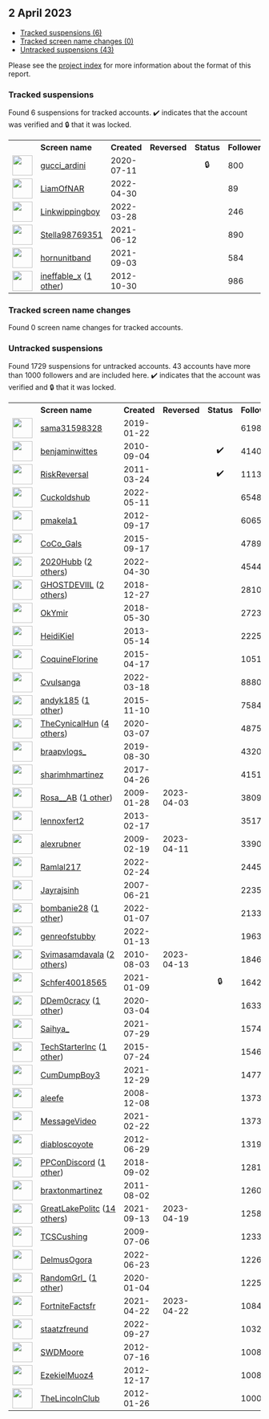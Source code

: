 ##  2 April 2023

* [Tracked suspensions (6)](#tracked-suspensions)
* [Tracked screen name changes (0)](#tracked-screen-name-changes)
* [Untracked suspensions (43)](#untracked-suspensions)

Please see the [project index](https://github.com/travisbrown/twitter-watch) for more information about the format of this report.

### Tracked suspensions

Found 6 suspensions for tracked accounts.
  ✔️ indicates that the account was verified and 🔒 that it was locked.

<table>
    <tr>
        <th></th>
        <th align="left">Screen name</th>
        <th align="left">Created</th>
        <th align="left">Reversed</th>
        <th align="left">Status</th>
        <th align="left">Followers</th>
        <th align="left">Ranking</th></tr>
    </tr>
        <tr>
            <td><a href="https://twitter.com/intent/user?user_id=1281969420231999491">
                <img src="https://pbs.twimg.com/profile_images/1281970070474891264/7koFEXpl_normal.jpg" width="40px" height="40px" align="center"/></a>
            </td>
            <td>
                <a href="https://twitter.com/gucci_ardini">gucci_ardini</a></td>
            <td>2020-07-11</td>
            <td></td>
            <td align="center">🔒</td>
            <td>800</td>
            <td>2368</td>
        </tr>
        <tr>
            <td><a href="https://twitter.com/intent/user?user_id=1520370498479161344">
                <img src="https://pbs.twimg.com/profile_images/1548650147353182209/tQsbR-3p_normal.jpg" width="40px" height="40px" align="center"/></a>
            </td>
            <td>
                <a href="https://twitter.com/LiamOfNAR">LiamOfNAR</a></td>
            <td>2022-04-30</td>
            <td></td>
            <td align="center"></td>
            <td>89</td>
            <td>17786</td>
        </tr>
        <tr>
            <td><a href="https://twitter.com/intent/user?user_id=1508290623983747077">
                <img src="https://pbs.twimg.com/profile_images/1575641160969641986/nrKrn_Xx_normal.jpg" width="40px" height="40px" align="center"/></a>
            </td>
            <td>
                <a href="https://twitter.com/Linkwippingboy">Linkwippingboy</a></td>
            <td>2022-03-28</td>
            <td></td>
            <td align="center"></td>
            <td>246</td>
            <td>37303</td>
        </tr>
        <tr>
            <td><a href="https://twitter.com/intent/user?user_id=1403834408554090510">
                <img src="https://pbs.twimg.com/profile_images/1495109252087693315/WPGqJnq2_normal.jpg" width="40px" height="40px" align="center"/></a>
            </td>
            <td>
                <a href="https://twitter.com/Stella98769351">Stella98769351</a></td>
            <td>2021-06-12</td>
            <td></td>
            <td align="center"></td>
            <td>890</td>
            <td>65883</td>
        </tr>
        <tr>
            <td><a href="https://twitter.com/intent/user?user_id=1433784980820447265">
                <img src="https://pbs.twimg.com/profile_images/1433785664491905024/n-iFvAaO_normal.jpg" width="40px" height="40px" align="center"/></a>
            </td>
            <td>
                <a href="https://twitter.com/hornunitband">hornunitband</a></td>
            <td>2021-09-03</td>
            <td></td>
            <td align="center"></td>
            <td>584</td>
            <td>78989</td>
        </tr>
        <tr>
            <td><a href="https://twitter.com/intent/user?user_id=914182460">
                <img src="https://pbs.twimg.com/profile_images/633367495710150656/7z6BvinQ_normal.png" width="40px" height="40px" align="center"/></a>
            </td>
            <td>
                <a href="https://twitter.com/ineffable_x">ineffable_x</a>&nbsp;(<a href="https://api.memory.lol/v1/tw/id/914182460">1 other</a>)&nbsp;</td>
            <td>2012-10-30</td>
            <td></td>
            <td align="center"></td>
            <td>986</td>
            <td>95082</td>
        </tr></table>

### Tracked screen name changes

Found 0 screen name changes for tracked accounts.

### Untracked suspensions

Found 1729 suspensions for untracked accounts.
43 accounts have more than 1000 followers and are included here.
  ✔️ indicates that the account was verified and 🔒 that it was locked.

<table>
    <tr>
        <th></th>
        <th align="left">Screen name</th>
        <th align="left">Created</th>
        <th align="left">Reversed</th>
        <th align="left">Status</th>
        <th align="left">Followers</th>
    </tr>
        <tr>
            <td><a href="https://twitter.com/intent/user?user_id=1087753856476274688">
                <img src="https://pbs.twimg.com/profile_images/1157893367273050112/mDVlA4rW_normal.jpg" width="40px" height="40px" align="center"/></a>
            </td>
            <td>
                <a href="https://twitter.com/sama31598328">sama31598328</a></td>
            <td>2019-01-22</td>
            <td></td>
            <td align="center"></td>
            <td>619879</td>
        </tr>
        <tr>
            <td><a href="https://twitter.com/intent/user?user_id=186667011">
                <img src="https://pbs.twimg.com/profile_images/1594436186738757632/bm15Ys9n_normal.jpg" width="40px" height="40px" align="center"/></a>
            </td>
            <td>
                <a href="https://twitter.com/benjaminwittes">benjaminwittes</a></td>
            <td>2010-09-04</td>
            <td></td>
            <td align="center">✔️</td>
            <td>414091</td>
        </tr>
        <tr>
            <td><a href="https://twitter.com/intent/user?user_id=271211220">
                <img src="https://pbs.twimg.com/profile_images/1598800013936795653/2AgZsTcM_normal.jpg" width="40px" height="40px" align="center"/></a>
            </td>
            <td>
                <a href="https://twitter.com/RiskReversal">RiskReversal</a></td>
            <td>2011-03-24</td>
            <td></td>
            <td align="center">✔️</td>
            <td>111367</td>
        </tr>
        <tr>
            <td><a href="https://twitter.com/intent/user?user_id=1524197107833327616">
                <img src="https://pbs.twimg.com/profile_images/1531528290518720513/js2_0TKp_normal.jpg" width="40px" height="40px" align="center"/></a>
            </td>
            <td>
                <a href="https://twitter.com/Cuckoldshub">Cuckoldshub</a></td>
            <td>2022-05-11</td>
            <td></td>
            <td align="center"></td>
            <td>65489</td>
        </tr>
        <tr>
            <td><a href="https://twitter.com/intent/user?user_id=829647236">
                <img src="https://pbs.twimg.com/profile_images/1453403588911378437/palUOL38_normal.jpg" width="40px" height="40px" align="center"/></a>
            </td>
            <td>
                <a href="https://twitter.com/pmakela1">pmakela1</a></td>
            <td>2012-09-17</td>
            <td></td>
            <td align="center"></td>
            <td>60653</td>
        </tr>
        <tr>
            <td><a href="https://twitter.com/intent/user?user_id=3590533518">
                <img src="https://pbs.twimg.com/profile_images/644414188454981633/CaSkwNxt_normal.jpg" width="40px" height="40px" align="center"/></a>
            </td>
            <td>
                <a href="https://twitter.com/CoCo_Gals">CoCo_Gals</a></td>
            <td>2015-09-17</td>
            <td></td>
            <td align="center"></td>
            <td>47896</td>
        </tr>
        <tr>
            <td><a href="https://twitter.com/intent/user?user_id=1520360031077769217">
                <img src="https://pbs.twimg.com/profile_images/1560053117659615234/7V75wf3H_normal.jpg" width="40px" height="40px" align="center"/></a>
            </td>
            <td>
                <a href="https://twitter.com/2020Hubb">2020Hubb</a>&nbsp;(<a href="https://api.memory.lol/v1/tw/id/1520360031077769217">2 others</a>)&nbsp;</td>
            <td>2022-04-30</td>
            <td></td>
            <td align="center"></td>
            <td>45443</td>
        </tr>
        <tr>
            <td><a href="https://twitter.com/intent/user?user_id=1078263497752899584">
                <img src="https://pbs.twimg.com/profile_images/1581783467515383809/VirAkQmM_normal.jpg" width="40px" height="40px" align="center"/></a>
            </td>
            <td>
                <a href="https://twitter.com/GHOSTDEVIIL">GHOSTDEVIIL</a>&nbsp;(<a href="https://api.memory.lol/v1/tw/id/1078263497752899584">2 others</a>)&nbsp;</td>
            <td>2018-12-27</td>
            <td></td>
            <td align="center"></td>
            <td>28101</td>
        </tr>
        <tr>
            <td><a href="https://twitter.com/intent/user?user_id=1001963028219392000">
                <img src="https://pbs.twimg.com/profile_images/1270462628322701312/okxAdk1b_normal.jpg" width="40px" height="40px" align="center"/></a>
            </td>
            <td>
                <a href="https://twitter.com/OkYmir">OkYmir</a></td>
            <td>2018-05-30</td>
            <td></td>
            <td align="center"></td>
            <td>27237</td>
        </tr>
        <tr>
            <td><a href="https://twitter.com/intent/user?user_id=1428707605">
                <img src="https://pbs.twimg.com/profile_images/1597816746769059841/WM68z7mj_normal.jpg" width="40px" height="40px" align="center"/></a>
            </td>
            <td>
                <a href="https://twitter.com/HeidiKiel">HeidiKiel</a></td>
            <td>2013-05-14</td>
            <td></td>
            <td align="center"></td>
            <td>22259</td>
        </tr>
        <tr>
            <td><a href="https://twitter.com/intent/user?user_id=3177975051">
                <img src="https://pbs.twimg.com/profile_images/589170653107884032/fho-ymje_normal.jpg" width="40px" height="40px" align="center"/></a>
            </td>
            <td>
                <a href="https://twitter.com/CoquineFlorine">CoquineFlorine</a></td>
            <td>2015-04-17</td>
            <td></td>
            <td align="center"></td>
            <td>10510</td>
        </tr>
        <tr>
            <td><a href="https://twitter.com/intent/user?user_id=1504784637209776130">
                <img src="https://pbs.twimg.com/profile_images/1573557318167711745/QykAZ0WB_normal.jpg" width="40px" height="40px" align="center"/></a>
            </td>
            <td>
                <a href="https://twitter.com/Cvulsanga">Cvulsanga</a></td>
            <td>2022-03-18</td>
            <td></td>
            <td align="center"></td>
            <td>8880</td>
        </tr>
        <tr>
            <td><a href="https://twitter.com/intent/user?user_id=4157860576">
                <img src="https://pbs.twimg.com/profile_images/1490277467277467648/EOCDs8gG_normal.jpg" width="40px" height="40px" align="center"/></a>
            </td>
            <td>
                <a href="https://twitter.com/andyk185">andyk185</a>&nbsp;(<a href="https://api.memory.lol/v1/tw/id/4157860576">1 other</a>)&nbsp;</td>
            <td>2015-11-10</td>
            <td></td>
            <td align="center"></td>
            <td>7584</td>
        </tr>
        <tr>
            <td><a href="https://twitter.com/intent/user?user_id=1236304197315964928">
                <img src="https://pbs.twimg.com/profile_images/1592473185030897664/rOOgCWQR_normal.jpg" width="40px" height="40px" align="center"/></a>
            </td>
            <td>
                <a href="https://twitter.com/TheCynicalHun">TheCynicalHun</a>&nbsp;(<a href="https://api.memory.lol/v1/tw/id/1236304197315964928">4 others</a>)&nbsp;</td>
            <td>2020-03-07</td>
            <td></td>
            <td align="center"></td>
            <td>4875</td>
        </tr>
        <tr>
            <td><a href="https://twitter.com/intent/user?user_id=1167235761491652612">
                <img src="https://pbs.twimg.com/profile_images/1587746526637572096/rKSR236w_normal.jpg" width="40px" height="40px" align="center"/></a>
            </td>
            <td>
                <a href="https://twitter.com/braapvlogs_">braapvlogs_</a></td>
            <td>2019-08-30</td>
            <td></td>
            <td align="center"></td>
            <td>4320</td>
        </tr>
        <tr>
            <td><a href="https://twitter.com/intent/user?user_id=857102803587801090">
                <img src="https://pbs.twimg.com/profile_images/1179780841205108736/UZjyYMfm_normal.jpg" width="40px" height="40px" align="center"/></a>
            </td>
            <td>
                <a href="https://twitter.com/sharimhmartinez">sharimhmartinez</a></td>
            <td>2017-04-26</td>
            <td></td>
            <td align="center"></td>
            <td>4151</td>
        </tr>
        <tr>
            <td><a href="https://twitter.com/intent/user?user_id=19632886">
                <img src="https://pbs.twimg.com/profile_images/1489417231167471616/jzGCUtyv_normal.jpg" width="40px" height="40px" align="center"/></a>
            </td>
            <td>
                <a href="https://twitter.com/Rosa__AB">Rosa__AB</a>&nbsp;(<a href="https://api.memory.lol/v1/tw/id/19632886">1 other</a>)&nbsp;</td>
            <td>2009-01-28</td>
            <td>2023-04-03</td>
            <td align="center"></td>
            <td>3809</td>
        </tr>
        <tr>
            <td><a href="https://twitter.com/intent/user?user_id=1189558850">
                <img src="https://pbs.twimg.com/profile_images/1562791148338302988/r15w8gTO_normal.jpg" width="40px" height="40px" align="center"/></a>
            </td>
            <td>
                <a href="https://twitter.com/lennoxfert2">lennoxfert2</a></td>
            <td>2013-02-17</td>
            <td></td>
            <td align="center"></td>
            <td>3517</td>
        </tr>
        <tr>
            <td><a href="https://twitter.com/intent/user?user_id=21305022">
                <img src="https://pbs.twimg.com/profile_images/1394673478704537600/UwOToQoI_normal.jpg" width="40px" height="40px" align="center"/></a>
            </td>
            <td>
                <a href="https://twitter.com/alexrubner">alexrubner</a></td>
            <td>2009-02-19</td>
            <td>2023-04-11</td>
            <td align="center"></td>
            <td>3390</td>
        </tr>
        <tr>
            <td><a href="https://twitter.com/intent/user?user_id=1496847096825069569">
                <img src="https://pbs.twimg.com/profile_images/1597532865071566848/POYMsTiH_normal.jpg" width="40px" height="40px" align="center"/></a>
            </td>
            <td>
                <a href="https://twitter.com/Ramlal217">Ramlal217</a></td>
            <td>2022-02-24</td>
            <td></td>
            <td align="center"></td>
            <td>2445</td>
        </tr>
        <tr>
            <td><a href="https://twitter.com/intent/user?user_id=6992572">
                <img src="https://pbs.twimg.com/profile_images/815446391098982400/utLOwnJD_normal.jpg" width="40px" height="40px" align="center"/></a>
            </td>
            <td>
                <a href="https://twitter.com/Jayrajsinh">Jayrajsinh</a></td>
            <td>2007-06-21</td>
            <td></td>
            <td align="center"></td>
            <td>2235</td>
        </tr>
        <tr>
            <td><a href="https://twitter.com/intent/user?user_id=1479521362385510405">
                <img src="https://pbs.twimg.com/profile_images/1554473519035334658/shSrepPa_normal.jpg" width="40px" height="40px" align="center"/></a>
            </td>
            <td>
                <a href="https://twitter.com/bombanie28">bombanie28</a>&nbsp;(<a href="https://api.memory.lol/v1/tw/id/1479521362385510405">1 other</a>)&nbsp;</td>
            <td>2022-01-07</td>
            <td></td>
            <td align="center"></td>
            <td>2133</td>
        </tr>
        <tr>
            <td><a href="https://twitter.com/intent/user?user_id=1481706204313403393">
                <img src="https://pbs.twimg.com/profile_images/1481706293316530179/koHDor0M_normal.png" width="40px" height="40px" align="center"/></a>
            </td>
            <td>
                <a href="https://twitter.com/genreofstubby">genreofstubby</a></td>
            <td>2022-01-13</td>
            <td></td>
            <td align="center"></td>
            <td>1963</td>
        </tr>
        <tr>
            <td><a href="https://twitter.com/intent/user?user_id=174207636">
                <img src="https://pbs.twimg.com/profile_images/1566319964327485440/mTo9qdYD_normal.jpg" width="40px" height="40px" align="center"/></a>
            </td>
            <td>
                <a href="https://twitter.com/Svimasamdavala">Svimasamdavala</a>&nbsp;(<a href="https://api.memory.lol/v1/tw/id/174207636">2 others</a>)&nbsp;</td>
            <td>2010-08-03</td>
            <td>2023-04-13</td>
            <td align="center"></td>
            <td>1846</td>
        </tr>
        <tr>
            <td><a href="https://twitter.com/intent/user?user_id=1347922185093058563">
                <img src="https://pbs.twimg.com/profile_images/1356326124712841221/R5ycWVMt_normal.jpg" width="40px" height="40px" align="center"/></a>
            </td>
            <td>
                <a href="https://twitter.com/Schfer40018565">Schfer40018565</a></td>
            <td>2021-01-09</td>
            <td></td>
            <td align="center">🔒</td>
            <td>1642</td>
        </tr>
        <tr>
            <td><a href="https://twitter.com/intent/user?user_id=1235239389414002690">
                <img src="https://pbs.twimg.com/profile_images/1584718235081101313/lydLcqYH_normal.jpg" width="40px" height="40px" align="center"/></a>
            </td>
            <td>
                <a href="https://twitter.com/DDem0cracy">DDem0cracy</a>&nbsp;(<a href="https://api.memory.lol/v1/tw/id/1235239389414002690">1 other</a>)&nbsp;</td>
            <td>2020-03-04</td>
            <td></td>
            <td align="center"></td>
            <td>1633</td>
        </tr>
        <tr>
            <td><a href="https://twitter.com/intent/user?user_id=1420642150618832896">
                <img src="https://pbs.twimg.com/profile_images/1587894728573554689/_yfLTWvY_normal.jpg" width="40px" height="40px" align="center"/></a>
            </td>
            <td>
                <a href="https://twitter.com/Saihya_">Saihya_</a></td>
            <td>2021-07-29</td>
            <td></td>
            <td align="center"></td>
            <td>1574</td>
        </tr>
        <tr>
            <td><a href="https://twitter.com/intent/user?user_id=3290527574">
                <img src="https://pbs.twimg.com/profile_images/630936177349140480/BVOF5zcG_normal.png" width="40px" height="40px" align="center"/></a>
            </td>
            <td>
                <a href="https://twitter.com/TechStarterInc">TechStarterInc</a>&nbsp;(<a href="https://api.memory.lol/v1/tw/id/3290527574">1 other</a>)&nbsp;</td>
            <td>2015-07-24</td>
            <td></td>
            <td align="center"></td>
            <td>1546</td>
        </tr>
        <tr>
            <td><a href="https://twitter.com/intent/user?user_id=1476057807820623875">
                <img src="https://pbs.twimg.com/profile_images/1486883568710303754/IdlG7xu5_normal.jpg" width="40px" height="40px" align="center"/></a>
            </td>
            <td>
                <a href="https://twitter.com/CumDumpBoy3">CumDumpBoy3</a></td>
            <td>2021-12-29</td>
            <td></td>
            <td align="center"></td>
            <td>1477</td>
        </tr>
        <tr>
            <td><a href="https://twitter.com/intent/user?user_id=17966977">
                <img src="https://pbs.twimg.com/profile_images/672090352191455233/omwiZ1AU_normal.png" width="40px" height="40px" align="center"/></a>
            </td>
            <td>
                <a href="https://twitter.com/aleefe">aleefe</a></td>
            <td>2008-12-08</td>
            <td></td>
            <td align="center"></td>
            <td>1373</td>
        </tr>
        <tr>
            <td><a href="https://twitter.com/intent/user?user_id=1363948081214066697">
                <img src="https://pbs.twimg.com/profile_images/1506727365296144388/zI4N_TiW_normal.jpg" width="40px" height="40px" align="center"/></a>
            </td>
            <td>
                <a href="https://twitter.com/MessageVideo">MessageVideo</a></td>
            <td>2021-02-22</td>
            <td></td>
            <td align="center"></td>
            <td>1373</td>
        </tr>
        <tr>
            <td><a href="https://twitter.com/intent/user?user_id=621717444">
                <img src="https://pbs.twimg.com/profile_images/803883162317135872/Iovh8hDN_normal.jpg" width="40px" height="40px" align="center"/></a>
            </td>
            <td>
                <a href="https://twitter.com/diabloscoyote">diabloscoyote</a></td>
            <td>2012-06-29</td>
            <td></td>
            <td align="center"></td>
            <td>1319</td>
        </tr>
        <tr>
            <td><a href="https://twitter.com/intent/user?user_id=1036321561349906433">
                <img src="https://pbs.twimg.com/profile_images/1519259571646255104/8DeQDcgm_normal.jpg" width="40px" height="40px" align="center"/></a>
            </td>
            <td>
                <a href="https://twitter.com/PPConDiscord">PPConDiscord</a>&nbsp;(<a href="https://api.memory.lol/v1/tw/id/1036321561349906433">1 other</a>)&nbsp;</td>
            <td>2018-09-02</td>
            <td></td>
            <td align="center"></td>
            <td>1281</td>
        </tr>
        <tr>
            <td><a href="https://twitter.com/intent/user?user_id=347455000">
                <img src="https://pbs.twimg.com/profile_images/1070831704150077445/xSvjaCMv_normal.jpg" width="40px" height="40px" align="center"/></a>
            </td>
            <td>
                <a href="https://twitter.com/braxtonmartinez">braxtonmartinez</a></td>
            <td>2011-08-02</td>
            <td></td>
            <td align="center"></td>
            <td>1260</td>
        </tr>
        <tr>
            <td><a href="https://twitter.com/intent/user?user_id=1437459433538396161">
                <img src="https://pbs.twimg.com/profile_images/1598778959440891906/e96Rp9qk_normal.jpg" width="40px" height="40px" align="center"/></a>
            </td>
            <td>
                <a href="https://twitter.com/GreatLakePolitc">GreatLakePolitc</a>&nbsp;(<a href="https://api.memory.lol/v1/tw/id/1437459433538396161">14 others</a>)&nbsp;</td>
            <td>2021-09-13</td>
            <td>2023-04-19</td>
            <td align="center"></td>
            <td>1258</td>
        </tr>
        <tr>
            <td><a href="https://twitter.com/intent/user?user_id=54102370">
                <img src="https://pbs.twimg.com/profile_images/1072471766050709504/HmzJ3ZtD_normal.jpg" width="40px" height="40px" align="center"/></a>
            </td>
            <td>
                <a href="https://twitter.com/TCSCushing">TCSCushing</a></td>
            <td>2009-07-06</td>
            <td></td>
            <td align="center"></td>
            <td>1233</td>
        </tr>
        <tr>
            <td><a href="https://twitter.com/intent/user?user_id=1539823996258115584">
                <img src="https://pbs.twimg.com/profile_images/1539824677517942784/mIiDv57N_normal.jpg" width="40px" height="40px" align="center"/></a>
            </td>
            <td>
                <a href="https://twitter.com/DelmusOgora">DelmusOgora</a></td>
            <td>2022-06-23</td>
            <td></td>
            <td align="center"></td>
            <td>1226</td>
        </tr>
        <tr>
            <td><a href="https://twitter.com/intent/user?user_id=1213550031233404928">
                <img src="https://pbs.twimg.com/profile_images/1596971834439831554/7mCBgRT6_normal.jpg" width="40px" height="40px" align="center"/></a>
            </td>
            <td>
                <a href="https://twitter.com/RandomGrl_">RandomGrl_</a>&nbsp;(<a href="https://api.memory.lol/v1/tw/id/1213550031233404928">1 other</a>)&nbsp;</td>
            <td>2020-01-04</td>
            <td></td>
            <td align="center"></td>
            <td>1225</td>
        </tr>
        <tr>
            <td><a href="https://twitter.com/intent/user?user_id=1385242802603237381">
                <img src="https://pbs.twimg.com/profile_images/1597165709993586688/SbB_dSD6_normal.jpg" width="40px" height="40px" align="center"/></a>
            </td>
            <td>
                <a href="https://twitter.com/FortniteFactsfr">FortniteFactsfr</a></td>
            <td>2021-04-22</td>
            <td>2023-04-22</td>
            <td align="center"></td>
            <td>1084</td>
        </tr>
        <tr>
            <td><a href="https://twitter.com/intent/user?user_id=1574654851690151939">
                <img src="https://pbs.twimg.com/profile_images/1574774085564989442/Pho-CwZU_normal.jpg" width="40px" height="40px" align="center"/></a>
            </td>
            <td>
                <a href="https://twitter.com/staatzfreund">staatzfreund</a></td>
            <td>2022-09-27</td>
            <td></td>
            <td align="center"></td>
            <td>1032</td>
        </tr>
        <tr>
            <td><a href="https://twitter.com/intent/user?user_id=637017438">
                <img src="https://pbs.twimg.com/profile_images/1332024223922053120/oO5hIBPq_normal.jpg" width="40px" height="40px" align="center"/></a>
            </td>
            <td>
                <a href="https://twitter.com/SWDMoore">SWDMoore</a></td>
            <td>2012-07-16</td>
            <td></td>
            <td align="center"></td>
            <td>1008</td>
        </tr>
        <tr>
            <td><a href="https://twitter.com/intent/user?user_id=1016797536">
                <img src="https://pbs.twimg.com/profile_images/2985686388/c0d6afaaec13daf87e7462385c35f21c_normal.jpeg" width="40px" height="40px" align="center"/></a>
            </td>
            <td>
                <a href="https://twitter.com/EzekielMuoz4">EzekielMuoz4</a></td>
            <td>2012-12-17</td>
            <td></td>
            <td align="center"></td>
            <td>1008</td>
        </tr>
        <tr>
            <td><a href="https://twitter.com/intent/user?user_id=474649127">
                <img src="https://pbs.twimg.com/profile_images/1782020360/Logo2_normal.jpg" width="40px" height="40px" align="center"/></a>
            </td>
            <td>
                <a href="https://twitter.com/TheLincolnClub">TheLincolnClub</a></td>
            <td>2012-01-26</td>
            <td></td>
            <td align="center"></td>
            <td>1000</td>
        </tr></table>
